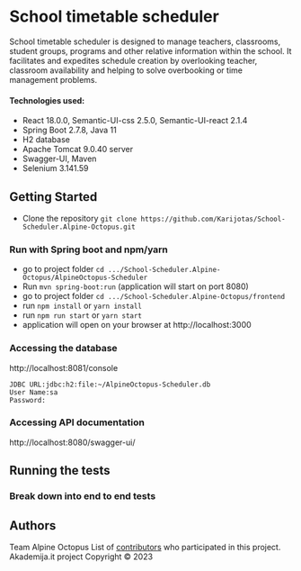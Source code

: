 # School timetable scheduler 

School timetable scheduler is designed to manage teachers, classrooms, student groups, programs and other relative information within the school. It facilitates and expedites schedule creation by overlooking teacher, classroom availability and helping to solve overbooking or time management problems.

#### Technologies used: 
- React 18.0.0, Semantic-UI-css 2.5.0, Semantic-UI-react 2.1.4
- Spring Boot 2.7.8, Java 11
- H2 database
- Apache Tomcat 9.0.40 server
- Swagger-UI, Maven
- Selenium 3.141.59

## Getting Started

- Clone the repository `git clone https://github.com/Karijotas/School-Scheduler.Alpine-Octopus.git`
  
### Run with Spring boot and npm/yarn

- go to project folder `cd .../School-Scheduler.Alpine-Octopus/AlpineOctopus-Scheduler`
- Run `mvn spring-boot:run` (application will start on port 8080)
- go to project folder `cd .../School-Scheduler.Alpine-Octopus/frontend`
- run `npm install` or `yarn install`
- run `npm run start` or `yarn start`
- application will open on your browser at http://localhost:3000
  
### Accessing the database

http://localhost:8081/console

```
JDBC URL:jdbc:h2:file:~/AlpineOctopus-Scheduler.db
User Name:sa
Password:

```

### Accessing API documentation

http://localhost:8080/swagger-ui/


## Running the tests


### Break down into end to end tests



## Authors

Team Alpine Octopus
List of [contributors](https://github.com/Karijotas/School-Scheduler.Alpine-Octopus/graphs/contributors) who participated in this project.
Akademija.it project
Copyright ©️ 2023
